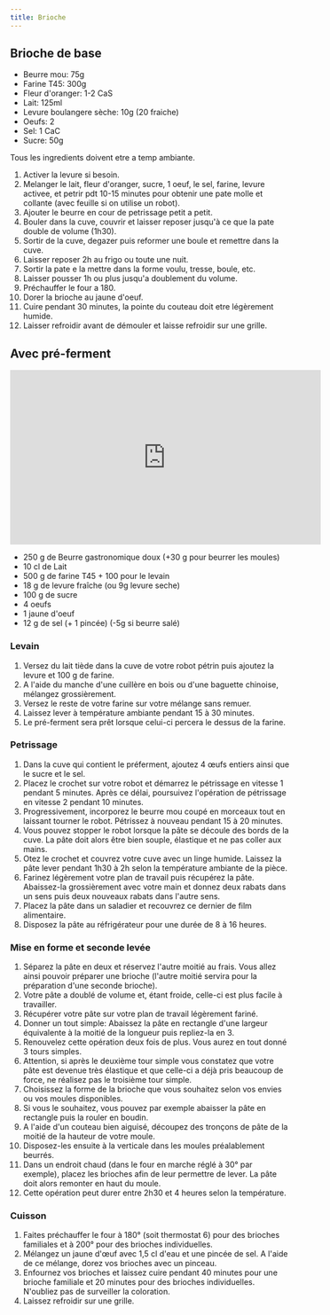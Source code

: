 ```yaml
---
title: Brioche
---
```


## Brioche de base

- Beurre mou: 75g
- Farine T45: 300g
- Fleur d'oranger: 1-2 CaS
- Lait: 125ml
- Levure boulangere sèche: 10g (20 fraiche)
- Oeufs: 2
- Sel: 1 CaC
- Sucre: 50g

Tous les ingredients doivent etre a temp ambiante.

1. Activer la levure si besoin.
1. Melanger le lait, fleur d'oranger, sucre, 1 oeuf, le sel,
   farine, levure activee, et petrir pdt 10-15 minutes pour obtenir une pate molle et collante (avec feuille si on utilise un robot).
1. Ajouter le beurre en cour de petrissage petit a petit.
1. Bouler dans la cuve, couvrir et laisser reposer jusqu'à ce que la pate double de volume (1h30).
1. Sortir de la cuve, degazer puis reformer une boule et remettre dans la cuve.
1. Laisser reposer 2h au frigo ou toute une nuit.
1. Sortir la pate e la mettre dans la forme voulu, tresse, boule, etc.
1. Laisser pousser 1h ou plus jusqu'a doublement du volume.
1. Préchauffer le four a 180.
1. Dorer la brioche au jaune d'oeuf.
1. Cuire pendant 30 minutes, la pointe du couteau doit etre légèrement humide.
1. Laisser refroidir avant de démouler et laisse refroidir sur une grille.

## Avec pré-ferment

<iframe width="560" height="315" src="https://www.youtube.com/embed/5d9eUgVhRn8" title="YouTube video player" frameborder="0" allow="accelerometer; autoplay; clipboard-write; encrypted-media; gyroscope; picture-in-picture" allowfullscreen></iframe>

- 250 g de Beurre gastronomique doux (+30 g pour beurrer les moules)
- 10 cl de Lait
- 500 g de farine T45 + 100 pour le levain
- 18 g de levure fraîche (ou 9g levure seche)
- 100 g de sucre
- 4 oeufs
- 1 jaune d'oeuf
- 12 g de sel (+ 1 pincée)  (-5g si beurre salé)

### Levain

1. Versez du lait tiède dans la cuve de votre robot pétrin puis ajoutez la levure et 100 g de farine.
1. A l'aide du manche d'une cuillère en bois ou d'une baguette chinoise, mélangez grossièrement.
1. Versez le reste de votre farine sur votre mélange sans remuer.
1. Laissez lever à température ambiante pendant 15 à 30 minutes.
1. Le pré-ferment sera prêt lorsque celui-ci percera le dessus de la farine.

### Petrissage

1. Dans la cuve qui contient le préferment, ajoutez 4 œufs entiers ainsi que le sucre et le sel.
1. Placez le crochet sur votre robot et démarrez le pétrissage en vitesse 1 pendant 5 minutes.
  Après ce délai, poursuivez l'opération de pétrissage en vitesse 2 pendant 10 minutes.
1. Progressivement, incorporez le beurre mou coupé en morceaux tout en laissant
  tourner le robot. Pétrissez à nouveau pendant 15 à 20 minutes.
1. Vous pouvez stopper le robot lorsque la pâte se découle des bords de la cuve. La pâte doit alors être bien
  souple, élastique et ne pas coller aux mains.
1. Otez le crochet et couvrez votre cuve avec un linge humide. Laissez la pâte lever pendant 1h30 à
  2h selon la température ambiante de la pièce.
1. Farinez légèrement votre plan de travail puis récupérez la pâte. Abaissez-la grossièrement avec votre
  main et donnez deux rabats dans un sens puis deux nouveaux rabats dans l'autre sens.
1. Placez la pâte dans un saladier et recouvrez ce dernier de film alimentaire.
1. Disposez la pâte au réfrigérateur pour une durée de 8 à 16 heures.

### Mise en forme et seconde levée

1. Séparez la pâte en deux et réservez l'autre moitié au frais.
   Vous allez ainsi pouvoir préparer une brioche (l'autre moitié servira pour la préparation d'une seconde brioche).
1. Votre pâte a doublé de volume et, étant froide, celle-ci est plus facile à travailler.
1. Récupérer votre pâte sur votre plan de travail légèrement fariné.
1. Donner un tout simple: Abaissez la pâte en rectangle d'une largeur équivalente à la
   moitié de la longueur puis repliez-la en 3.
1. Renouvelez cette opération deux fois de plus. Vous aurez en tout donné 3 tours simples.
1. Attention, si après le deuxième tour simple vous constatez que votre pâte est devenue très élastique
   et que celle-ci a déjà pris beaucoup de force, ne réalisez pas le troisième tour simple.
1. Choisissez la forme de la brioche que vous souhaitez selon vos envies ou vos moules disponibles.
1. Si vous le souhaitez, vous pouvez par exemple abaisser la pâte en rectangle puis la rouler en boudin.
1. A l'aide d'un couteau bien aiguisé, découpez des tronçons de pâte de la moitié de la hauteur de votre moule.
1. Disposez-les ensuite à la verticale dans les moules préalablement beurrés.
1. Dans un endroit chaud (dans le four en marche réglé à 30° par exemple), placez les brioches afin de leur permettre de
   lever. La pâte doit alors remonter en haut du moule.
1. Cette opération peut durer entre 2h30 et 4 heures selon la température.

### Cuisson

1. Faites préchauffer le four à 180° (soit thermostat 6) pour des brioches familiales et à 200° pour des
   brioches individuelles.
1. Mélangez un jaune d'œuf avec 1,5 cl d'eau et une pincée de sel. A l'aide de ce mélange, dorez vos brioches avec un pinceau.
1. Enfournez vos brioches et laissez cuire pendant 40 minutes pour une brioche familiale et 20 minutes pour des
   brioches individuelles. N'oubliez pas de surveiller la coloration.
1. Laissez refroidir sur une grille.
